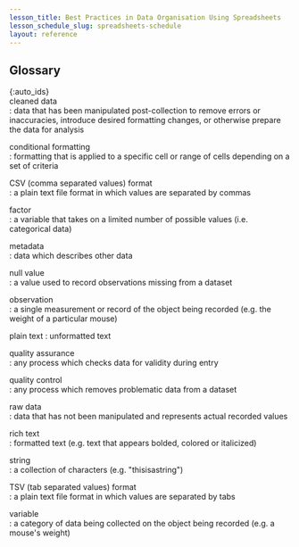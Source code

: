 ```yaml
---
lesson_title: Best Practices in Data Organisation Using Spreadsheets
lesson_schedule_slug: spreadsheets-schedule
layout: reference
---
```


## Glossary

{:auto_ids}  
cleaned data  
:   data that has been manipulated post-collection to remove errors or inaccuracies, introduce desired formatting changes, or otherwise prepare the data for analysis

conditional formatting  
:   formatting that is applied to a specific cell or range of cells depending on a set of criteria  

CSV (comma separated values) format  
:   a plain text file format in which values are separated by commas

factor  
:   a variable that takes on a limited number of possible values (i.e. categorical data)

metadata  
:   data which describes other data  

null value  
:   a value used to record observations missing from a dataset

observation  
:   a single measurement or record of the object being recorded (e.g. the weight of a particular mouse)

plain text
:   unformatted text

quality assurance  
:   any process which checks data for validity during entry  

quality control  
:   any process which removes problematic data from a dataset

raw data  
:   data that has not been manipulated and represents actual recorded values

rich text  
:  formatted text (e.g. text that appears bolded, colored or italicized)

string  
:   a collection of characters (e.g. "thisisastring")

TSV (tab separated values) format  
:   a plain text file format in which values are separated by tabs

variable  
:   a category of data being collected on the object being recorded (e.g. a mouse's weight)
